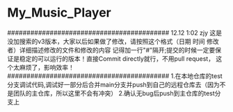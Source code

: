 ﻿# My_Music_Player
##########################################
12.12 1:02 zjy 
这是没加搜索的v3版本，大家以后如果做了修改，请按照这个格式（日期 时间 修改者）详细描述修改的文件和修改的内容
记得加一行"#"隔开;提交的时候一定要保证是稳定的可以运行的版本！直接Commit directly就行，不用pull request，
这个太麻烦了，影响效率！
##########################################
1.在本地仓库的test分支调试代码,调试好一部分后合并main分支并push到自己的远程仓库去（因为不是团队的主仓库，所以这里不会有冲突）
2.确认无bug后push到主仓库的test分支上

